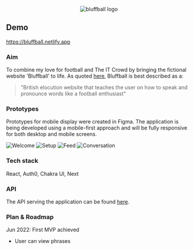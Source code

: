 <p align="center">
  <img src="https://i.ibb.co/88LT8B6/bluffball.png" alt="bluffball logo"/>
  
</p>

## Demo

https://bluffball.netlify.app

### Aim

To combine my love for football and The IT Crowd by bringing the fictional website 'Bluffball' to life. As quoted [here](https://theitcrowd.fandom.com/wiki/BluffBall.co.uk), Bluffball is best described as a:

> "British elocution website that teaches the user on how to speak and pronounce words like a football enthusiast"



### Prototypes 

Prototypes for mobile display were created in Figma. The application is being developed using a mobile-first approach and will be fully responsive for both desktop and mobile screens.

![Welcome](https://i.ibb.co/pzYYKcL/i-Phone-SE-3.png)
![Setup](https://i.ibb.co/mD8Shj9/i-Phone-SE-4.png)
![Feed](https://i.ibb.co/BZy9GsG/Group-52.png)
![Conversation](https://i.ibb.co/L0sTxFJ/i-Phone-SE-5.png)

### Tech stack

React, Auth0, Chakra UI, Next

### API 

The API serving the application can be found [here](https://github.com/amritatwal/bluffballapi).

### Plan & Roadmap

Jun 2022: First MVP achieved
  - User can view phrases 

